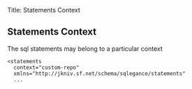 Title: Statements Context

Statements Context
-------------
  
The sql statements may belong to a particular context 

    <statements 
      context="custom-repo"
      xmlns="http://jkniv.sf.net/schema/sqlegance/statements"
      ...
      
      
      